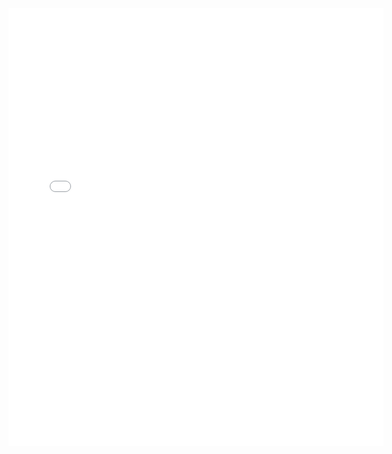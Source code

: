 <embed src="{{ site.baseurl }}/files/Yichen_Ji_CV.pdf" width="600" height="700" type='application/pdf'> 
